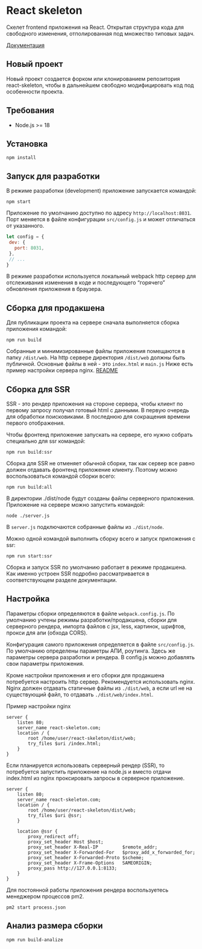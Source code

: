 # React skeleton

Скелет frontend приложения на React.
Открытая структура кода для свободного изменения, отполированная под множество типовых задач.

[Документация](https://react-skeleton.ru)

## Новый проект

Новый проект создается форком или клонированием репозитория react-skeleton,
чтобы в дальнейшем свободно модифицировать код под особенности проекта. 

## Требования

- Node.js >= 18

## Установка

`npm install`

## Запуск для разработки

В режиме разработки (development)  приложение запускается командой:

`npm start`

Приложение по умолчанию доступно по адресу `http://localhost:8031`. Порт меняется в файле конфигурации `src/config.js` и может отличаться от указанного.

```javascript
let config = {
 dev: {
   port: 8031,
 },
 // ...
}
```

В режиме разработки используется локальный webpack http сервер для отслеживания изменения в коде и последующего “горячего” обновления приложения в браузера. 

## Сборка для продакшена

Для публикации проекта на сервере сначала выполняется сборка приложения командой:

`npm run build`

Собранные и минимизированные файлы приложения помещаются в папку `/dist/web`.  На http сервере директория `/dist/web` должны быть публичной. 
Основные файлы в ней - это `index.html` и `main.js` Ниже есть пример настройки сервера nginx. [README](dist/README.md)

## Сборка для SSR

SSR - это рендер приложения на стороне сервера, чтобы клиент по первому запросу получал готовый html с данными. В первую очередь для обработки поисковиками. В последнюю для сокращения времени первого отображения. 

Чтобы фронтенд приложение запускать на сервере, его нужно собрать специально для ssr командой:  

`npm run build:ssr`

Сборка для SSR не отменяет обычной сборки, так как сервер все равно должен отдавать фронтенд приложение клиенту. Поэтому можно воспользоваться командой сборки всего:

`npm run build:all`
 
В директории ./dist/node будут созданы файлы серверного приложения. Приложение на сервере можно запустить командой:

`node ./server.js`

В `server.js` подключаются собранные файлы из `./dist/node`.

Можно одной командой выполнить сборку всего и запуск приложения с ssr:

`npm run start:ssr`

Сборка и запуск SSR по умолчанию работает в режиме продакшена. Как именно устроен SSR подробно рассматривается в соответствующем разделе документации.

## Настройка

Параметры сборки определяются в файле `webpack.config.js`. По умолчанию учтены режимы разработки/продакшена, сборки для серверного рендера, импорта файлов с jsx, less, картинок, шрифтов, прокси для апи (обхода CORS).

Конфигурация самого приложения определяется в файле `src/config.js`. По умолчанию определены параметры АПИ, роутинга. Здесь же параметры сервера разработки и рендера. В config.js можно добавлять свои параметры приложения.

Кроме настройки приложения и его сборки для продакшена потребуется настроить http сервер. Рекомендуется использовать nginx.
Nginx должен отдавать статичные файлы из `./dist/web`, а если url не на существующий файл, то отдавать `./dist/web/index.html`.

Пример настройки nginx

```
server {
    listen 80;
    server_name react-skeleton.com;
    location / {
        root /home/user/react-skeleton/dist/web;
        try_files $uri /index.html;
    }
}
```

Если планируется использовать серверный рендер (SSR), то потребуется запустить приложение на node.js и вместо отдачи index.html из nginx проксировать запросы в серверное приложение.

```
server {
    listen 80;
    server_name react-skeleton.com;
    location / {
        root /home/user/react-skeleton/dist/web;
        try_files $uri @ssr;
    }

    location @ssr {
        proxy_redirect off;
        proxy_set_header Host $host;
        proxy_set_header X-Real-IP         $remote_addr;
        proxy_set_header X-Forwarded-For   $proxy_add_x_forwarded_for;
        proxy_set_header X-Forwarded-Proto $scheme;
        proxy_set_header X-Frame-Options   SAMEORIGIN;
        proxy_pass http://127.0.0.1:8133;
    }
}
```

Для постоянной работы приложения рендера воспользуетесь менеджером процессов pm2. 

`pm2 start process.json`

## Анализ размера сборки

`npm run build-analize`
